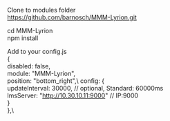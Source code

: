 Clone to modules folder<br>
https://github.com/barnosch/MMM-Lyrion.git<br>

cd MMM-Lyrion<br>
npm install  

Add to your config.js\
{\
    disabled: false,\
    module: "MMM-Lyrion",\
    position: "bottom_right",\ 
    config: {\
        updateInterval: 30000,                // optional, Standard: 60000ms\
        lmsServer: "http://10.30.10.11:9000"  // IP:9000\
      }\
    },\
